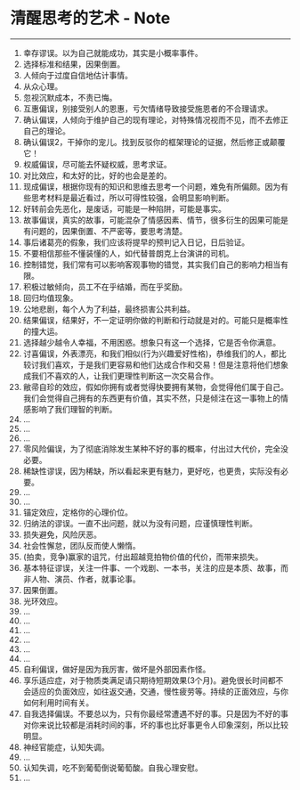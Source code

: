 # 清醒思考的艺术 - Note

---

1. 幸存谬误。以为自己就能成功，其实是小概率事件。
2. 选择标准和结果，因果倒置。
3. 人倾向于过度自信地估计事情。
4. 从众心理。
5. 忽视沉默成本，不责已悔。
6. 互惠偏误，别接受别人的恩惠，亏欠情绪导致接受施恩者的不合理请求。
7. 确认偏误，人倾向于维护自己的现有理论，对特殊情况视而不见，而不去修正自己的理论。
8. 确认偏误2，干掉你的宠儿。找到反驳你的框架理论的证据，然后修正或颠覆它！
9. 权威偏误，尽可能去怀疑权威，思考求证。
10. 对比效应，和太好的比，好的也会是差的。
11. 现成偏误，根据你现有的知识和思维去思考一个问题，难免有所偏颇。因为有些思考材料是最近看过，所以可得性较强，会明显影响判断。
12. 好转前会先恶化，是废话，可能是一种陷阱，可能是事实。
13. 故事偏误，真实的故事，可能混杂了情感因素、情节，很多衍生的因果可能是有问题的，因果倒置、不严密等，要思考清楚。
14. 事后诸葛亮的假象，我们应该将提早的预判记入日记，日后验证。
15. 不要相信那些不懂装懂的人，如代替普朗克上台演讲的司机。
16. 控制错觉，我们常有可以影响客观事物的错觉，其实我们自己的影响力相当有限。
17. 积极过敏倾向，员工不在乎结婚，而在乎奖励。
18. 回归均值现象。
19. 公地悲剧，每个人为了利益，最终损害公共利益。
20. 结果偏误，结果好，不一定证明你做的判断和行动就是对的。可能只是概率性的撞大运。
21. 选择越少越令人幸福，不用困惑。想象只有这一个选择，它是否令你满意。
22. 讨喜偏误，外表漂亮，和我们相似(行为兴趣爱好性格)，恭维我们的人，都比较讨我们喜欢，于是我们更容易和他们达成合作和交易！但是注意将他们想象成我们不喜欢的人，让我们更理性判断这一次交易合作。
23. 敝帚自珍的效应，假如你拥有或者觉得快要拥有某物，会觉得他们属于自己。我们会觉得自己拥有的东西更有价值，其实不然，只是倾注在这一事物上的情感影响了我们理智的判断。
24. ...
25. ...
26. ...
27. 零风险偏误，为了彻底消除发生某种不好的事的概率，付出过大代价，完全没必要。
28. 稀缺性谬误，因为稀缺，所以看起来更有魅力，更好吃，也更贵，实际没有必要。
29. ...
30. ...
31. 锚定效应，定格你的心理价位。
32. 归纳法的谬误。一直不出问题，就以为没有问题，应谨慎理性判断。
33. 损失避免，风险厌恶。
34. 社会性懈怠，团队反而使人懒惰。
35. (拍卖，竞争)赢家的诅咒，付出超越竞拍物价值的代价，而带来损失。
37. 基本特征谬误，关注一件事、一个戏剧、一本书，关注的应是本质、故事，而非人物、演员、作者，就事论事。
38. 因果倒置。
39. 光环效应。
40. ...
41. ...
42. ...
43. ...
44. ...
45. ...
46. 自利偏误，做好是因为我厉害，做坏是外部因素作怪。
47. 享乐适应症，对于物质类满足请只期待短期效果(3个月)。避免很长时间都不会适应的负面效应，如往返交通，交通，慢性疲劳等。持续的正面效应，与你如何利用时间有关。
48. 自我选择偏误。不要总以为，只有你最经常遭遇不好的事。只是因为不好的事对你来说比较都是消耗时间的事，坏的事也比好事更令人印象深刻，所以比较明显。
49. 神经官能症，认知失调。
50. ...
51. 认知失调，吃不到葡萄倒说葡萄酸。自我心理安慰。
52. ...
